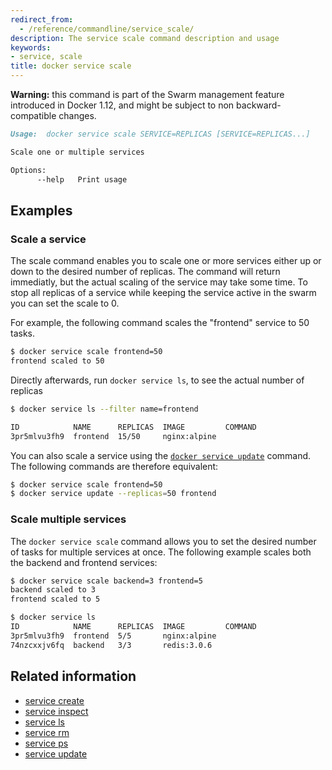 ```yaml
---
redirect_from:
  - /reference/commandline/service_scale/
description: The service scale command description and usage
keywords:
- service, scale
title: docker service scale
---
```


**Warning:** this command is part of the Swarm management feature introduced in Docker 1.12, and might be subject to non backward-compatible changes.

```markdown
Usage:  docker service scale SERVICE=REPLICAS [SERVICE=REPLICAS...]

Scale one or multiple services

Options:
      --help   Print usage
```

## Examples

### Scale a service

The scale command enables you to scale one or more services either up or down to the desired number of replicas. The command will return immediatly, but the actual scaling of the service may take some time. To stop all replicas of a service while keeping the service active in the swarm you can set the scale to 0.


For example, the following command scales the "frontend" service to 50 tasks.

```bash
$ docker service scale frontend=50
frontend scaled to 50
```

Directly afterwards, run `docker service ls`, to see the actual number of
replicas

```bash
$ docker service ls --filter name=frontend

ID            NAME      REPLICAS  IMAGE         COMMAND
3pr5mlvu3fh9  frontend  15/50     nginx:alpine
```

You can also scale a service using the [`docker service update`](service_update.md)
command. The following commands are therefore equivalent:

```bash
$ docker service scale frontend=50
$ docker service update --replicas=50 frontend
```

### Scale multiple services

The `docker service scale` command allows you to set the desired number of
tasks for multiple services at once. The following example scales both the
backend and frontend services:

```bash
$ docker service scale backend=3 frontend=5
backend scaled to 3
frontend scaled to 5

$ docker service ls
ID            NAME      REPLICAS  IMAGE         COMMAND
3pr5mlvu3fh9  frontend  5/5       nginx:alpine
74nzcxxjv6fq  backend   3/3       redis:3.0.6
```

## Related information

* [service create](service_create.md)
* [service inspect](service_inspect.md)
* [service ls](service_ls.md)
* [service rm](service_rm.md)
* [service ps](service_ps.md)
* [service update](service_update.md)
